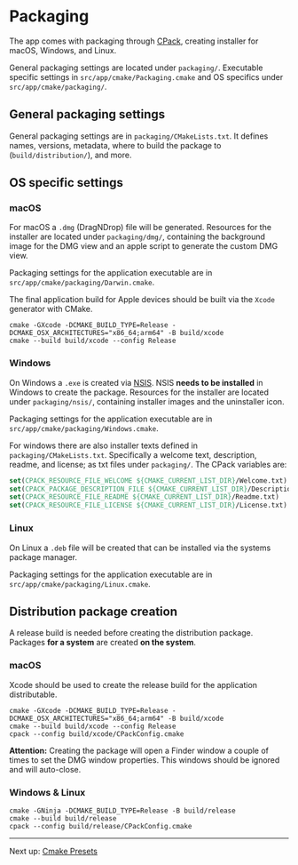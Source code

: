 # Packaging

The app comes with packaging through [CPack](https://cmake.org/cmake/help/latest/module/CPack.html), creating installer
for macOS, Windows, and Linux.

General packaging settings are located under `packaging/`. Executable specific settings
in `src/app/cmake/Packaging.cmake` and OS specifics under `src/app/cmake/packaging/`.

## General packaging settings

General packaging settings are in `packaging/CMakeLists.txt`. It defines names, versions, metadata, where to build the
package to (`build/distribution/`), and more.

## OS specific settings

### macOS

For macOS a `.dmg` (DragNDrop) file will be generated. Resources for the installer are located under `packaging/dmg/`,
containing the background image for the DMG view and an apple script to generate the custom DMG view.

Packaging settings for the application executable are in `src/app/cmake/packaging/Darwin.cmake`.

The final application build for Apple devices should be built via the `Xcode` generator with CMake.

```shell
cmake -GXcode -DCMAKE_BUILD_TYPE=Release -DCMAKE_OSX_ARCHITECTURES="x86_64;arm64" -B build/xcode
cmake --build build/xcode --config Release
```

### Windows

On Windows a `.exe` is created via [NSIS](https://nsis.sourceforge.io/Main_Page). NSIS **needs to be installed** in
Windows to create the package. Resources for the installer are located under `packaging/nsis/`, containing installer
images and the uninstaller icon.

Packaging settings for the application executable are in `src/app/cmake/packaging/Windows.cmake`.

For windows there are also installer texts defined in `packaging/CMakeLists.txt`. Specifically a welcome text,
description, readme, and license; as txt files under `packaging/`. The CPack variables are:

```cmake
set(CPACK_RESOURCE_FILE_WELCOME ${CMAKE_CURRENT_LIST_DIR}/Welcome.txt)
set(CPACK_PACKAGE_DESCRIPTION_FILE ${CMAKE_CURRENT_LIST_DIR}/Description.txt)
set(CPACK_RESOURCE_FILE_README ${CMAKE_CURRENT_LIST_DIR}/Readme.txt)
set(CPACK_RESOURCE_FILE_LICENSE ${CMAKE_CURRENT_LIST_DIR}/License.txt)
```

### Linux

On Linux a `.deb` file will be created that can be installed via the systems package manager.

Packaging settings for the application executable are in `src/app/cmake/packaging/Linux.cmake`.

## Distribution package creation

A release build is needed before creating the distribution package. Packages **for a system** are created **on the
system**.

### macOS

Xcode should be used to create the release build for the application distributable.

```shell
cmake -GXcode -DCMAKE_BUILD_TYPE=Release -DCMAKE_OSX_ARCHITECTURES="x86_64;arm64" -B build/xcode
cmake --build build/xcode --config Release
cpack --config build/xcode/CPackConfig.cmake
```

**Attention:** Creating the package will open a Finder window a couple of times to set the DMG window properties. This
windows should be ignored and will auto-close.

### Windows & Linux

```shell
cmake -GNinja -DCMAKE_BUILD_TYPE=Release -B build/release
cmake --build build/release
cpack --config build/release/CPackConfig.cmake
```

***

Next up: [Cmake Presets](CMakePresets.md)
